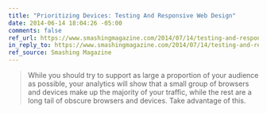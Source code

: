 ```yaml
---
title: "Prioritizing Devices: Testing And Responsive Web Design"
date: 2014-06-14 18:04:26 -05:00
comments: false
ref_url: https://www.smashingmagazine.com/2014/07/14/testing-and-responsive-web-design/
in_reply_to: https://www.smashingmagazine.com/2014/07/14/testing-and-responsive-web-design/
ref_source: Smashing Magazine
---
```


> While you should try to support as large a proportion of your audience as possible, your analytics will show that a small group of browsers and devices make up the majority of your traffic, while the rest are a long tail of obscure browsers and devices. Take advantage of this.